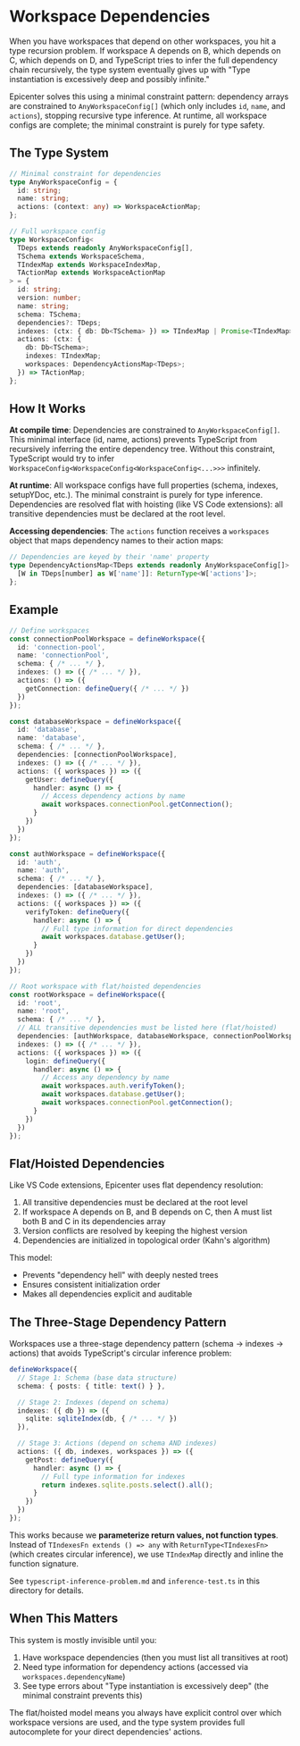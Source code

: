 # Workspace Dependencies

When you have workspaces that depend on other workspaces, you hit a type recursion problem. If workspace A depends on B, which depends on C, which depends on D, and TypeScript tries to infer the full dependency chain recursively, the type system eventually gives up with "Type instantiation is excessively deep and possibly infinite."

Epicenter solves this using a minimal constraint pattern: dependency arrays are constrained to `AnyWorkspaceConfig[]` (which only includes `id`, `name`, and `actions`), stopping recursive type inference. At runtime, all workspace configs are complete; the minimal constraint is purely for type safety.

## The Type System

```typescript
// Minimal constraint for dependencies
type AnyWorkspaceConfig = {
  id: string;
  name: string;
  actions: (context: any) => WorkspaceActionMap;
};

// Full workspace config
type WorkspaceConfig<
  TDeps extends readonly AnyWorkspaceConfig[],
  TSchema extends WorkspaceSchema,
  TIndexMap extends WorkspaceIndexMap,
  TActionMap extends WorkspaceActionMap
> = {
  id: string;
  version: number;
  name: string;
  schema: TSchema;
  dependencies?: TDeps;
  indexes: (ctx: { db: Db<TSchema> }) => TIndexMap | Promise<TIndexMap>;
  actions: (ctx: {
    db: Db<TSchema>;
    indexes: TIndexMap;
    workspaces: DependencyActionsMap<TDeps>;
  }) => TActionMap;
};
```

## How It Works

**At compile time**: Dependencies are constrained to `AnyWorkspaceConfig[]`. This minimal interface (id, name, actions) prevents TypeScript from recursively inferring the entire dependency tree. Without this constraint, TypeScript would try to infer `WorkspaceConfig<WorkspaceConfig<WorkspaceConfig<...>>>` infinitely.

**At runtime**: All workspace configs have full properties (schema, indexes, setupYDoc, etc.). The minimal constraint is purely for type inference. Dependencies are resolved flat with hoisting (like VS Code extensions): all transitive dependencies must be declared at the root level.

**Accessing dependencies**: The `actions` function receives a `workspaces` object that maps dependency names to their action maps:

```typescript
// Dependencies are keyed by their 'name' property
type DependencyActionsMap<TDeps extends readonly AnyWorkspaceConfig[]> = {
  [W in TDeps[number] as W['name']]: ReturnType<W['actions']>;
};
```

## Example

```typescript
// Define workspaces
const connectionPoolWorkspace = defineWorkspace({
  id: 'connection-pool',
  name: 'connectionPool',
  schema: { /* ... */ },
  indexes: () => ({ /* ... */ }),
  actions: () => ({
    getConnection: defineQuery({ /* ... */ })
  })
});

const databaseWorkspace = defineWorkspace({
  id: 'database',
  name: 'database',
  schema: { /* ... */ },
  dependencies: [connectionPoolWorkspace],
  indexes: () => ({ /* ... */ }),
  actions: ({ workspaces }) => ({
    getUser: defineQuery({
      handler: async () => {
        // Access dependency actions by name
        await workspaces.connectionPool.getConnection();
      }
    })
  })
});

const authWorkspace = defineWorkspace({
  id: 'auth',
  name: 'auth',
  schema: { /* ... */ },
  dependencies: [databaseWorkspace],
  indexes: () => ({ /* ... */ }),
  actions: ({ workspaces }) => ({
    verifyToken: defineQuery({
      handler: async () => {
        // Full type information for direct dependencies
        await workspaces.database.getUser();
      }
    })
  })
});

// Root workspace with flat/hoisted dependencies
const rootWorkspace = defineWorkspace({
  id: 'root',
  name: 'root',
  schema: { /* ... */ },
  // ALL transitive dependencies must be listed here (flat/hoisted)
  dependencies: [authWorkspace, databaseWorkspace, connectionPoolWorkspace],
  indexes: () => ({ /* ... */ }),
  actions: ({ workspaces }) => ({
    login: defineQuery({
      handler: async () => {
        // Access any dependency by name
        await workspaces.auth.verifyToken();
        await workspaces.database.getUser();
        await workspaces.connectionPool.getConnection();
      }
    })
  })
});
```

## Flat/Hoisted Dependencies

Like VS Code extensions, Epicenter uses flat dependency resolution:

1. All transitive dependencies must be declared at the root level
2. If workspace A depends on B, and B depends on C, then A must list both B and C in its dependencies array
3. Version conflicts are resolved by keeping the highest version
4. Dependencies are initialized in topological order (Kahn's algorithm)

This model:
- Prevents "dependency hell" with deeply nested trees
- Ensures consistent initialization order
- Makes all dependencies explicit and auditable

## The Three-Stage Dependency Pattern

Workspaces use a three-stage dependency pattern (schema → indexes → actions) that avoids TypeScript's circular inference problem:

```typescript
defineWorkspace({
  // Stage 1: Schema (base data structure)
  schema: { posts: { title: text() } },

  // Stage 2: Indexes (depend on schema)
  indexes: ({ db }) => ({
    sqlite: sqliteIndex(db, { /* ... */ })
  }),

  // Stage 3: Actions (depend on schema AND indexes)
  actions: ({ db, indexes, workspaces }) => ({
    getPost: defineQuery({
      handler: async () => {
        // Full type information for indexes
        return indexes.sqlite.posts.select().all();
      }
    })
  })
});
```

This works because we **parameterize return values, not function types**. Instead of `TIndexesFn extends () => any` with `ReturnType<TIndexesFn>` (which creates circular inference), we use `TIndexMap` directly and inline the function signature.

See `typescript-inference-problem.md` and `inference-test.ts` in this directory for details.

## When This Matters

This system is mostly invisible until you:
1. Have workspace dependencies (then you must list all transitives at root)
2. Need type information for dependency actions (accessed via `workspaces.dependencyName`)
3. See type errors about "Type instantiation is excessively deep" (the minimal constraint prevents this)

The flat/hoisted model means you always have explicit control over which workspace versions are used, and the type system provides full autocomplete for your direct dependencies' actions.
